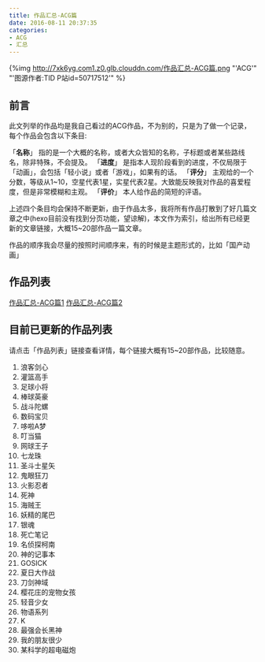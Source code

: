 ```yaml
---
title: 作品汇总-ACG篇
date: 2016-08-11 20:37:35
categories: 
- ACG
- 汇总
---
```


{%img http://7xk6yg.com1.z0.glb.clouddn.com/作品汇总-ACG篇.png "'ACG'" "'图源作者:TID P站id=50717512'" %}

## 前言

此文列举的作品均是我自己看过的ACG作品，不为别的，只是为了做一个记录，每个作品会包含以下条目:

「**名称**」 指的是一个大概的名称，或者大众皆知的名称，子标题或者某些路线名，除非特殊，不会提及。
「**进度**」 是指本人现阶段看到的进度，不仅局限于「动画」，会包括「轻小说」或者「游戏」，如果有的话。
「**评分**」 主观给的一个分数，等级从1~10，空星代表1星，实星代表2星。大致能反映我对作品的喜爱程度，但是非常模糊和主观。
「**评价**」 本人给作品的简短的评语。

上述四个条目均会保持不断更新，由于作品太多，我将所有作品打散到了好几篇文章之中(hexo目前没有找到分页功能，望谅解)，本文作为索引，给出所有已经更新的文章链接，大概15~20部作品一篇文章。

作品的顺序我会尽量的按照时间顺序来，有的时候是主题形式的，比如「国产动画」

<!-- more -->

## 作品列表

[作品汇总-ACG篇1][list1]
[作品汇总-ACG篇2][list2]

## 目前已更新的作品列表

请点击「作品列表」链接查看详情，每个链接大概有15~20部作品，比较随意。

1.  浪客剑心
2.  灌篮高手
3.  足球小将
4.  棒球英豪
5.  战斗陀螺
6.  数码宝贝
7.  哆啦A梦
8.  叮当猫
9.  网球王子
10. 七龙珠
11. 圣斗士星矢
12. 鬼眼狂刀
13. 火影忍者
14. 死神
15. 海贼王
16. 妖精的尾巴
17. 银魂
18. 死亡笔记
19. 名侦探柯南
20. 神的记事本
21. GOSICK
22. 夏日大作战
23. 刀剑神域
24. 樱花庄的宠物女孩
25. 轻音少女
26. 物语系列
27. K
28. 最强会长黑神
29. 我的朋友很少
30. 某科学的超电磁炮

[list1]: http://chenneal.github.io/2016/08/12/作品汇总-ACG篇1/
[list2]: http://chenneal.github.io/2016/08/13/作品汇总-ACG篇2/





